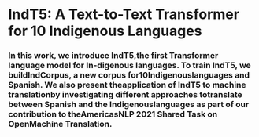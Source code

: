 # IndT5: A Text-to-Text Transformer for 10 Indigenous Languages

### In this work,  we introduce IndT5,the  first  Transformer  language  model  for  In-digenous languages.  To train IndT5, we buildIndCorpus,  a  new  corpus  for10Indigenouslanguages  and  Spanish.   We  also  present  theapplication  of  IndT5  to  machine  translationby    investigating    different    approaches    totranslate between Spanish and the Indigenouslanguages  as  part  of  our  contribution  to  theAmericasNLP  2021  Shared  Task  on  OpenMachine  Translation.
